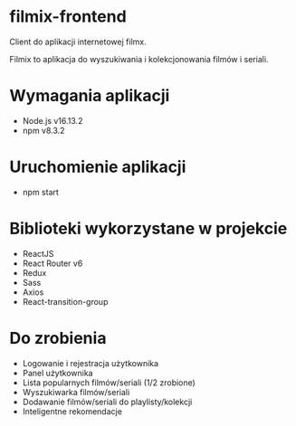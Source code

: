 # filmix-frontend

Client do aplikacji internetowej filmx. 

Filmix to aplikacja do wyszukiwania i kolekcjonowania filmów i seriali. 

# Wymagania aplikacji
- Node.js v16.13.2
- npm v8.3.2

# Uruchomienie aplikacji
- npm start

# Biblioteki wykorzystane w projekcie
- ReactJS
- React Router v6
- Redux
- Sass
- Axios
- React-transition-group

# Do zrobienia
- Logowanie i rejestracja użytkownika
- Panel użytkownika
- Lista popularnych filmów/seriali (1/2 zrobione)
- Wyszukiwarka filmów/seriali
- Dodawanie filmów/seriali do playlisty/kolekcji
- Inteligentne rekomendacje
